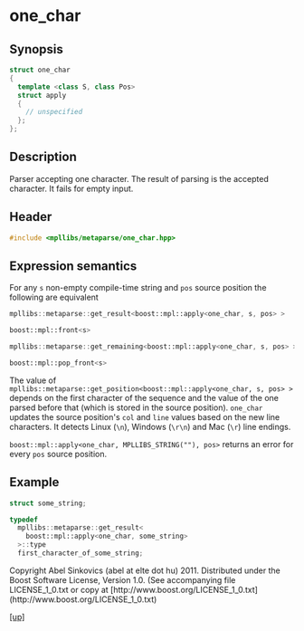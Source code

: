 # one_char

## Synopsis

```cpp
struct one_char
{
  template <class S, class Pos>
  struct apply
  {
    // unspecified
  };
};
```

## Description

Parser accepting one character. The result of parsing is the accepted
character. It fails for empty input.

## Header

```cpp
#include <mpllibs/metaparse/one_char.hpp>
```

## Expression semantics

For any `s` non-empty compile-time string and `pos` source position the
following are equivalent

```cpp
mpllibs::metaparse::get_result<boost::mpl::apply<one_char, s, pos> >

boost::mpl::front<s>
```

```cpp
mpllibs::metaparse::get_remaining<boost::mpl::apply<one_char, s, pos> >

boost::mpl::pop_front<s>
```

The value of
`mpllibs::metaparse::get_position<boost::mpl::apply<one_char, s, pos> >` depends
on the first character of the sequence and the value of the one parsed before
that (which is stored in the source position). `one_char` updates the source
position's `col` and `line` values based on the new line characters. It detects
Linux (`\n`), Windows (`\r\n`) and Mac (`\r`) line endings.

`boost::mpl::apply<one_char, MPLLIBS_STRING(""), pos>` returns an error for
every `pos` source position.

## Example

```cpp
struct some_string;

typedef
  mpllibs::metaparse::get_result<
    boost::mpl::apply<one_char, some_string>
  >::type
  first_character_of_some_string;
```

<p class="copyright">
Copyright Abel Sinkovics (abel at elte dot hu) 2011.
Distributed under the Boost Software License, Version 1.0.
(See accompanying file LICENSE_1_0.txt or copy at
[http://www.boost.org/LICENSE_1_0.txt](http://www.boost.org/LICENSE_1_0.txt)
</p>

[[up]](reference.html)



